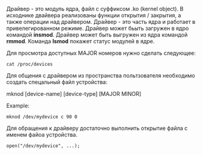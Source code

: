 Драйвер - это модуль ядра, файл с суффиксом .ko (kernel object).
В исходнике двайвера реализованы функции открытия / закрытия, а также
операции над драйвером.
Драйвер - это часть ядра и работает в привелегированном режиме.
Драйвер может бьыть загружен в ядро командой **insmod**.
Драйвер может быть выгружен из ядра командой **rmmod**.
Команда **lsmod** покажет статус модулей в ядре.

Для просмотра доступных MAJOR номеров нужно сделать следующее:

```
cat /proc/devices
```

Для общения с драйвером из пространства польтзователя необходимо 
создать спецальный файл устройства:

mknod [device-name] [device-type] [MAJOR MINOR]

Example:
```
mknod /dev/mydevice c 90 0
```
Для обращения к драйверу достаточно выполнить открытие файла с 
именем файоа устройства.

```
open("/dev/mydevice", ...);
```

